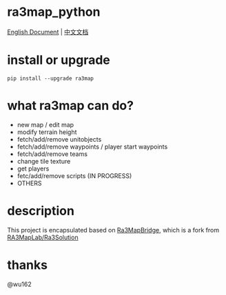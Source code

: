 # ra3map_python
[English Document](https://github.com/dreamness-dnalm/ra3map_python/wiki) | [中文文档](https://www.yuque.com/muzeqaq/ra3mapwiki/as3u8wg2spzdypg1)  

# install or upgrade
```shell
pip install --upgrade ra3map
```

# what ra3map can do?
* new map / edit map
* modify terrain height
* fetch/add/remove unitobjects
* fetch/add/remove waypoints / player start waypoints
* fetch/add/remove teams
* change tile texture
* get players
* fetc/add/remove scripts (IN PROGRESS)
* OTHERS

# description
This project is encapsulated based on [Ra3MapBridge](https://github.com/[dreamness-dnalm/Ra3MapBridge](https://github.com/dreamness-dnalm/Ra3MapBridge)), which is a fork from [RA3MapLab/Ra3Solution](https://github.com/[RA3MapLab/Ra3Solution](https://github.com/RA3MapLab/Ra3Solution))  

# thanks
@wu162